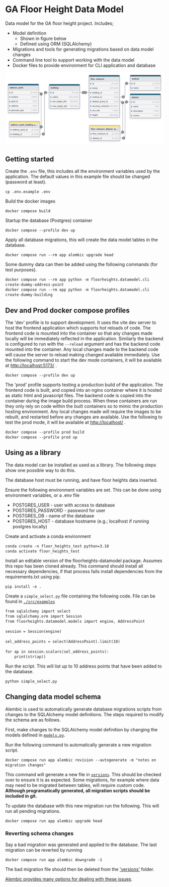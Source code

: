 # GA Floor Height Data Model

Data model for the GA floor height project. Includes;

- Model definition
  - Shown in figure below
  - Defined using ORM (SQLAlchemy)
- Migrations and tools for generating migrations based on data model changes
- Command line tool to support working with the data model
- Docker files to provide environment for CLI application and database

![Floor Heights data model schema diagram](./docs/floorheights_schema.png)

## Getting started

Create the `.env` file, this includes all the environment variables used by the application. The default values in this example file should be changed (password at least).

    cp .env.example .env

Build the docker images

    docker compose build

Startup the database (Postgres) container

    docker compose --profile dev up

Apply all database migrations, this will create the data model tables in the database.

    docker compose run --rm app alembic upgrade head

Some dummy data can then be added using the following commands (for test purposes).

    docker compose run --rm app python -m floorheights.datamodel.cli create-dummy-address-point
    docker compose run --rm app python -m floorheights.datamodel.cli create-dummy-building

## Dev and Prod docker compose profiles

The 'dev' profile is to support development. It uses the vite dev server to host the frontend application which supports hot reloads of code. The frontend code is mounted into the container so that any changes made locally will be immediately reflected in the application. Similarly the backend is configured to run with the `--reload` argument and has the backend code mounted into the container. Any local changes made to the backend code will cause the server to reload making changed available immediately. Use the following command to start the dev mode containers, it will be available at [http://localhost:5173/](http://localhost:5173/) .

    docker compose --profile dev up

The 'prod' profile supports testing a production build of the application. The frontend code is built, and copied into an nginx container where it is hosted as static html and javascript files. The backend code is copied into the container during the image build process. When these containers are run they only rely on code within the built containers so to mimic the production hosting environment. Any local changes made will require the images to be rebuilt, and restarted before any changes are available. Use the following to test the prod mode, it will be available at [http://localhost/](http://localhost/) .

    docker compose --profile prod build
    docker compose --profile prod up

## Using as a library

The data model can be installed as used as a library. The following steps show one possible way to do this.

The database host must be running, and have floor heights data inserted.

Ensure the following environment variables are set. This can be done using environment variables, or a .env file

- POSTGRES_USER - user with access to database
- POSTGRES_PASSWORD - password for user
- POSTGRES_DB - name of the database
- POSTGRES_HOST - database hostname (e.g.; localhost if running postgres locally)

Create and activate a conda environment

    conda create -n floor_heights_test python=3.10
    conda activate floor_heights_test

Install an editable version of the floorheights-datamodel package. Assumes this repo has been cloned already. This command should install all necessary dependencies, if that process fails install dependencies from the requirements.txt using pip.

    pip install -e .

Create a `simple_select.py` file containing the following code. File can be found in [`./src/examples`](./src/examples/)

    from sqlalchemy import select
    from sqlalchemy.orm import Session
    from floorheights.datamodel.models import engine, AddressPoint

    session = Session(engine)

    sel_address_points = select(AddressPoint).limit(10)

    for ap in session.scalars(sel_address_points):
        print(str(ap))

Run the script. This will list up to 10 address points that have been added to the database.

    python simple_select.py

## Changing data model schema

Alembic is used to automatically generate database migrations scripts from changes
to the SQLAlchemy model definitions. The steps required to modify the schema are as
follows.

First, make changes to the SQLAlchemy model definition by changing the models defined
in [`models.py`](./src/floorheights/datamodel/models.py).

Run the following command to automatically generate a new migration script.

    docker compose run app alembic revision --autogenerate -m "notes on migration changes"

This command will generate a new file in [`versions`](./src/alembic/versions/). This should be
checked over to ensure it is as expected. Some migrations, for example where data may need
to be migrated between tables, will require custom code. **Although
programatically generated, all migration scripts should be included in git.**

To update the database with this new migration run the following. This will run all pending
migrations.

    docker compose run app alembic upgrade head

### Reverting schema changes

Say a bad migration was generated and applied to the database. The last migration can be
reverted by running

    docker compose run app alembic downgrade -1

The bad migration file should then be deleted from the ['versions'](./src/alembic/versions/)
folder.

[Alembic provides many options for dealing with these issues](https://alembic.sqlalchemy.org/).
